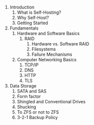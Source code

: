 1. Introduction
    1. What is Self-Hosting?
    2. Why Self-Host?
    3. Getting Started
2. Fundamentals
    1. Hardware and Software Basics
        1. RAID
            1. Hardware vs. Software RAID
            2. Filesystems
            3. Failure Mechanisms   
    3. Computer Networking Basics
        1. TCP/IP
        2. DNS
        3. HTTP
        4. TLS
3. Data Storage
    1. SATA and SAS
    2. Form factor
    3. Shingled and Conventional Drives
    4. Shucking
    5. To ZFS or not to ZFS
    6. 3-2-1 Backup Policy
